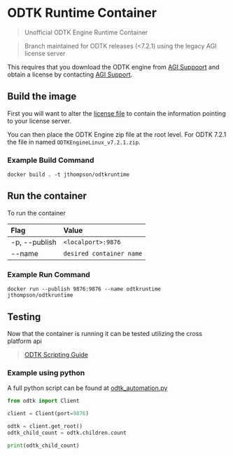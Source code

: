 # ODTK Runtime Container #

 > Unofficial ODTK Engine Runtime Container

 > Branch maintained for ODTK releases (<7.2.1) using the legacy AGI license server

This requires that you download the ODTK engine from [AGI Suppoort](https://support.agi.com/downloads/?t=4) and obtain a license by contacting [AGI Support](mailto:support@agi.com).

## Build the image ##

First you will want to alter the [license file](License/client.lic) to contain the information pointing to your license server.

You can then place the ODTK Engine zip file at the root level.  For ODTK 7.2.1 the file in named `ODTKEngineLinux_v7.2.1.zip`.

### Example Build Command ###

```docker
docker build . -t jthompson/odtkruntime
```

## Run the container ##

To run the container

| **Flag** | **Value** |
| :----- | :----- |
| -p, --publish | `<localport>:9876` |
| --name | `desired container name` |

### Example Run Command ###

```docker
docker run --publish 9876:9876 --name odtkruntime jthompson/odtkruntime
```

## Testing ##

Now that the container is running it can be tested utilizing the cross platform api

> [ODTK Scripting Guide](https://help.agi.com/ODTK/index.htm#od/ODTKScriptingGuide.htm#CrossPlatformAPI)

### Example using python ###

A full python script can be found at [odtk_automation.py](odtk_automation.py)

```python
from odtk import Client

client = Client(port=9876)

odtk = client.get_root()
odtk_child_count = odtk.children.count

print(odtk_child_count)
```
